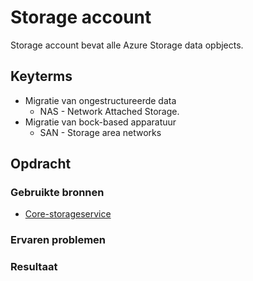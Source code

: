  # Storage account
 Storage account bevat alle Azure Storage data opbjects. 

 ## Keyterms
* Migratie van ongestructureerde data
    * NAS - Network Attached Storage.
* Migratie van bock-based apparatuur
    * SAN - Storage area networks

 ## Opdracht


 ### Gebruikte bronnen
- [Core-storageservice](https://docs.microsoft.com/en-us/azure/storage/common/storage-introduction?toc=/azure/storage/blobs/toc.json)

 ### Ervaren problemen


 ### Resultaat